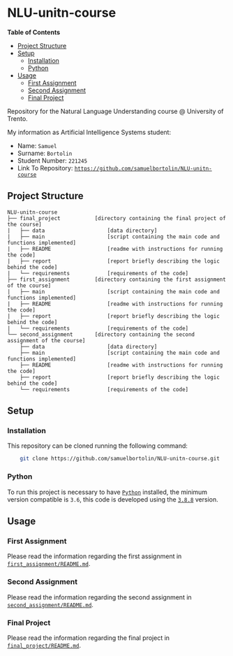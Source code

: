 # NLU-unitn-course

<!-- START doctoc generated TOC please keep comment here to allow auto update -->
<!-- DON'T EDIT THIS SECTION, INSTEAD RE-RUN doctoc TO UPDATE -->
**Table of Contents**

- [Project Structure](#project-structure)
- [Setup](#setup)
  - [Installation](#installation)
  - [Python](#python)
- [Usage](#usage)
  - [First Assignment](#first-assignment)
  - [Second Assignment](#second-assignment)
  - [Final Project](#final-project)

<!-- END doctoc generated TOC please keep comment here to allow auto update -->

Repository for the Natural Language Understanding course @ University of Trento.

My information as Artificial Intelligence Systems student:

* Name: `Samuel`
* Surname: `Bortolin`
* Student Number: `221245`
* Link To Repository: [`https://github.com/samuelbortolin/NLU-unitn-course`](https://github.com/samuelbortolin/NLU-unitn-course)


## Project Structure

    NLU-unitn-course
    ├── final_project           [directory containing the final project of the course]
    |   ├── data                    [data directory]
    |   ├── main                    [script containing the main code and functions implemented]
    |   ├── README                  [readme with instructions for running the code]
    |   ├── report                  [report briefly describing the logic behind the code]
    |   └── requirements            [requirements of the code]
    ├── first_assignment        [directory containing the first assignment of the course]
    |   ├── main                    [script containing the main code and functions implemented]
    |   ├── README                  [readme with instructions for running the code]
    |   ├── report                  [report briefly describing the logic behind the code]
    |   └── requirements            [requirements of the code]
    └── second_assignment       [directory containing the second assignment of the course]
        ├── data                    [data directory]
        ├── main                    [script containing the main code and functions implemented]
        ├── README                  [readme with instructions for running the code]
        ├── report                  [report briefly describing the logic behind the code]
        └── requirements            [requirements of the code]


## Setup

### Installation

This repository can be cloned running the following command:

```bash
    git clone https://github.com/samuelbortolin/NLU-unitn-course.git
```


### Python

To run this project is necessary to have [`Python`](https://www.python.org/) installed, the minimum version compatible is `3.6`, this code is developed using the [`3.8.8`](https://www.python.org/downloads/release/python-388/) version.


## Usage

### First Assignment

Please read the information regarding the first assignment in [`first_assignment/README.md`](first_assignment/README.md).


### Second Assignment

Please read the information regarding the second assignment in [`second_assignment/README.md`](second_assignment/README.md).


### Final Project

Please read the information regarding the final project in [`final_project/README.md`](final_project/README.md).
